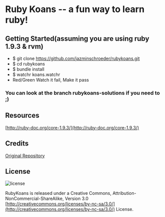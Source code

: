 # Ruby Koans -- a fun way to learn ruby!

## Getting Started(assuming you are using ruby 1.9.3 & rvm)

* $ git clone https://github.com/jazminschroeder/rubykoans.git
* $ cd rubykoans 
* $ bundle install
* $ watchr koans.watchr
* Red/Green Watch it fail, Make it pass

### You can look at the branch rubykoans-solutions if you need to ;)

## Resources
[http://ruby-doc.org/core-1.9.3/](http://ruby-doc.org/core-1.9.3/)

## Credits
[Original Repository](https://github.com/edgecase/ruby_koans)

## License
![license](http://i.creativecommons.org/l/by-nc-sa/3.0/88x31.png)


RubyKoans is released under a Creative Commons,
Attribution-NonCommercial-ShareAlike, Version 3.0
[http://creativecommons.org/licenses/by-nc-sa/3.0/](http://creativecommons.org/licenses/by-nc-sa/3.0/) License.